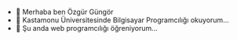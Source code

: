 - 👋  Merhaba ben  Özgür  Güngör
- 👀  Kastamonu Üniversitesinde Bilgisayar Programcılığı okuyorum...
- 🌱  Şu anda  web programcılığı öğreniyorum...

<!---
ozgurgungorr/ozgurgungorr is a ✨ special ✨ repository because its `README.md` (this file) appears on your GitHub profile.
You can click the Preview link to take a look at your changes.
--->
